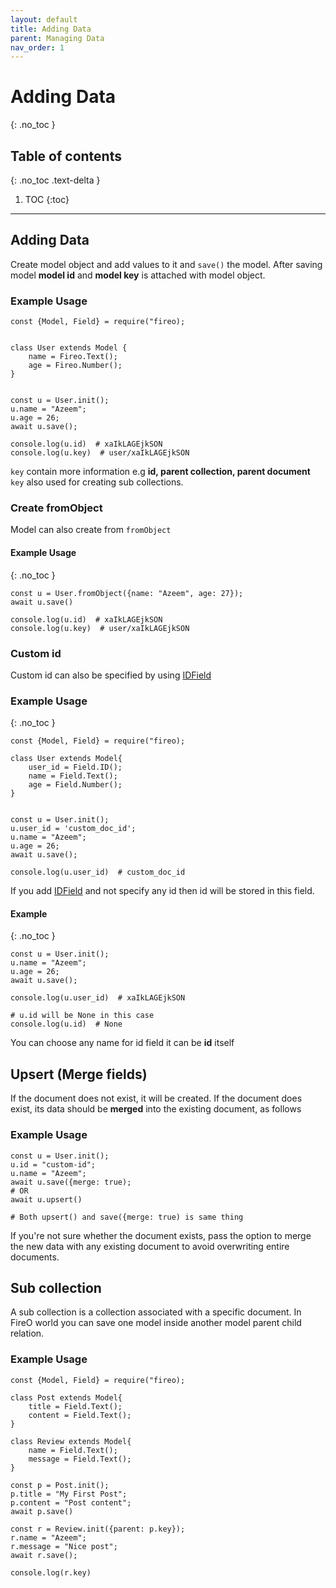 ```yaml
---
layout: default
title: Adding Data
parent: Managing Data
nav_order: 1
---
```


# Adding Data
{: .no_toc }

## Table of contents
{: .no_toc .text-delta }

1. TOC
{:toc}

---

## Adding Data
Create model object and add values to it and `save()` the model. After saving model **model id** and 
**model key** is attached with model object.

### Example Usage

```nodejs
const {Model, Field} = require("fireo);


class User extends Model {
    name = Fireo.Text();
    age = Fireo.Number();
}


const u = User.init();
u.name = "Azeem";
u.age = 26;
await u.save();

console.log(u.id)  # xaIkLAGEjkSON
console.log(u.key)  # user/xaIkLAGEjkSON 
``` 

`key` contain more information e.g **id, parent collection, parent document** 
`key` also used for creating sub collections.

### Create fromObject
Model can also create from `fromObject`

#### Example Usage
{: .no_toc }
```nodejs
const u = User.fromObject({name: "Azeem", age: 27});
await u.save()

console.log(u.id)  # xaIkLAGEjkSON
console.log(u.key)  # user/xaIkLAGEjkSON
```

### Custom id
Custom id can also be specified by using [IDField](/fields/id-field)

### Example Usage
{: .no_toc }

```nodejs
const {Model, Field} = require("fireo);

class User extends Model{
    user_id = Field.ID();
    name = Field.Text();
    age = Field.Number();
}


const u = User.init();
u.user_id = 'custom_doc_id';
u.name = "Azeem";
u.age = 26;
await u.save();

console.log(u.user_id)  # custom_doc_id
```

If you add [IDField](/fields/id-field) and not specify any id then id will be stored in this field.

#### Example
{: .no_toc }

```nodejs
const u = User.init();
u.name = "Azeem";
u.age = 26;
await u.save();

console.log(u.user_id)  # xaIkLAGEjkSON

# u.id will be None in this case
console.log(u.id)  # None
```

You can choose any name for id field it can be **id** itself

## Upsert (Merge fields)
If the document does not exist, it will be created. If the document does exist, its data should be **merged** into the existing document, as follows

### Example Usage
```nodejs
const u = User.init();
u.id = "custom-id";
u.name = "Azeem";
await u.save({merge: true);
# OR
await u.upsert()

# Both upsert() and save({merge: true) is same thing
```
If you're not sure whether the document exists, pass the option to merge the new data with any existing document to avoid overwriting entire documents.

## Sub collection
A sub collection is a collection associated with a specific document. In FireO world you can save one model inside another model parent child relation.

### Example Usage

```nodejs
const {Model, Field} = require("fireo);

class Post extends Model{
    title = Field.Text();
    content = Field.Text();
}

class Review extends Model{
    name = Field.Text();
    message = Field.Text();
}

const p = Post.init();
p.title = "My First Post";
p.content = "Post content";
await p.save()

const r = Review.init({parent: p.key});
r.name = "Azeem";
r.message = "Nice post";
await r.save();

console.log(r.key)
```